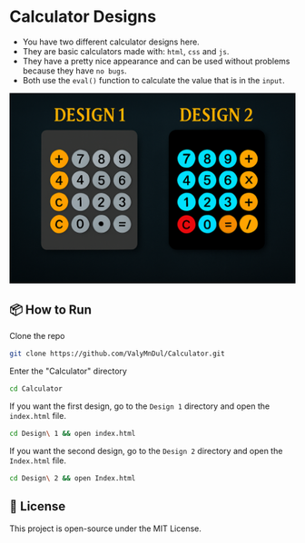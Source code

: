 # Calculator Designs
- You have two different calculator designs here.  
- They are basic calculators made with: `html`, `css` and `js`.  
- They have a pretty nice appearance and can be used without problems because they have `no bugs`.  
- Both use the `eval()` function to calculate the value that is in the `input`.

![Designs](./MD_Assets/Designs.png)

## 📦 How to Run

Clone the repo
```bash
git clone https://github.com/ValyMnDul/Calculator.git
```
Enter the "Calculator" directory
```bash
cd Calculator
```
If you want the first design, go to the `Design 1` directory and open the `index.html` file.  
```bash
cd Design\ 1 && open index.html
```
If you want the second design, go to the `Design 2` directory and open the `Index.html` file.
```bash
cd Design\ 2 && open Index.html
```  
## 📄 License
This project is open-source under the MIT License.
  
